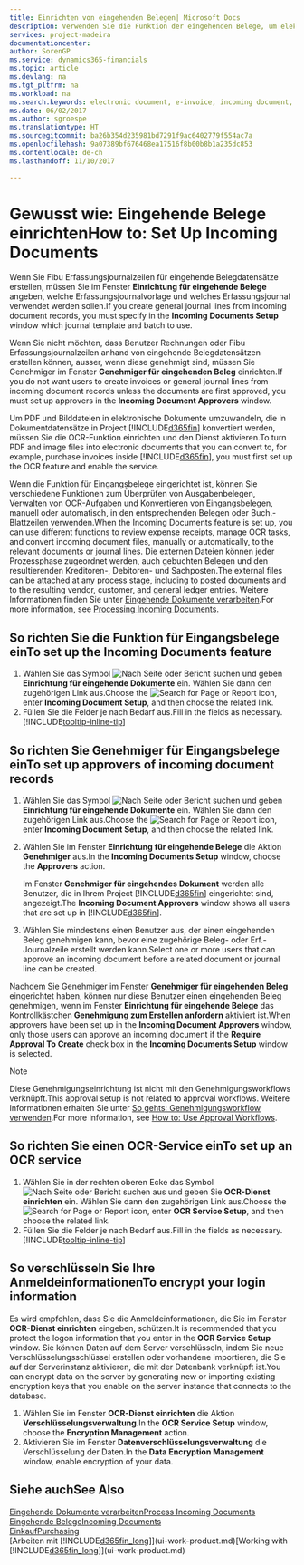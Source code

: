 ```yaml
---
title: Einrichten von eingehenden Belegen| Microsoft Docs
description: Verwenden Sie die Funktion der eingehenden Belege, um elektronische Belege zu erstellen, verwalten Sie OCRaufgaben, importieren Sie Rechnungen und wandeln Sie Bilddateien um.
services: project-madeira
documentationcenter: 
author: SorenGP
ms.service: dynamics365-financials
ms.topic: article
ms.devlang: na
ms.tgt_pltfrm: na
ms.workload: na
ms.search.keywords: electronic document, e-invoice, incoming document, OCR, ecommerce, document exchange, import invoice
ms.date: 06/02/2017
ms.author: sgroespe
ms.translationtype: HT
ms.sourcegitcommit: ba26b354d235981bd7291f9ac6402779f554ac7a
ms.openlocfilehash: 9a07389bf676468ea17516f8b00b8b1a235dc853
ms.contentlocale: de-ch
ms.lasthandoff: 11/10/2017

---
```

# <a name="how-to-set-up-incoming-documents"></a><span data-ttu-id="b0160-103">Gewusst wie: Eingehende Belege einrichten</span><span class="sxs-lookup"><span data-stu-id="b0160-103">How to: Set Up Incoming Documents</span></span>
<span data-ttu-id="b0160-104">Wenn Sie Fibu Erfassungsjournalzeilen für eingehende Belegdatensätze erstellen, müssen Sie im Fenster **Einrichtung für eingehende Belege** angeben, welche Erfassungsjournalvorlage und welches Erfassungsjournal verwendet werden sollen.</span><span class="sxs-lookup"><span data-stu-id="b0160-104">If you create general journal lines from incoming document records, you must specify in the **Incoming Documents Setup** window which journal template and batch to use.</span></span>

<span data-ttu-id="b0160-105">Wenn Sie nicht möchten, dass Benutzer Rechnungen oder Fibu Erfassungsjournalzeilen anhand von eingehende Belegdatensätzen erstellen können, ausser, wenn diese genehmigt sind, müssen Sie Genehmiger im Fenster **Genehmiger für eingehenden Beleg** einrichten.</span><span class="sxs-lookup"><span data-stu-id="b0160-105">If you do not want users to create invoices or general journal lines from incoming document records unless the documents are first approved, you must set up approvers in the **Incoming Document Approvers** window.</span></span>

<span data-ttu-id="b0160-106">Um PDF und Bilddateien in elektronische Dokumente umzuwandeln, die in Dokumentdatensätze in Project [!INCLUDE[d365fin](includes/d365fin_md.md)] konvertiert werden, müssen Sie die OCR-Funktion einrichten und den Dienst aktivieren.</span><span class="sxs-lookup"><span data-stu-id="b0160-106">To turn PDF and image files into electronic documents that you can convert to, for example, purchase invoices inside [!INCLUDE[d365fin](includes/d365fin_md.md)], you must first set up the OCR feature and enable the service.</span></span>

<span data-ttu-id="b0160-107">Wenn die Funktion für Eingangsbelege eingerichtet ist, können Sie verschiedene Funktionen zum Überprüfen von Ausgabenbelegen, Verwalten von OCR-Aufgaben und Konvertieren von Eingangsbelegen, manuell oder automatisch, in den entsprechenden Belegen oder Buch.-Blattzeilen verwenden.</span><span class="sxs-lookup"><span data-stu-id="b0160-107">When the Incoming Documents feature is set up, you can use different functions to review expense receipts, manage OCR tasks, and convert incoming document files, manually or automatically, to the relevant documents or journal lines.</span></span> <span data-ttu-id="b0160-108">Die externen Dateien können jeder Prozessphase zugeordnet werden, auch gebuchten Belegen und den resultierenden Kreditoren-, Debitoren- und Sachposten.</span><span class="sxs-lookup"><span data-stu-id="b0160-108">The external files can be attached at any process stage, including to posted documents and to the resulting vendor, customer, and general ledger entries.</span></span> <span data-ttu-id="b0160-109">Weitere Informationen finden Sie unter [Eingehende Dokumente verarbeiten](across-process-income-documents.md).</span><span class="sxs-lookup"><span data-stu-id="b0160-109">For more information, see [Processing Incoming Documents](across-process-income-documents.md).</span></span>

## <a name="to-set-up-the-incoming-documents-feature"></a><span data-ttu-id="b0160-110">So richten Sie die Funktion für Eingangsbelege ein</span><span class="sxs-lookup"><span data-stu-id="b0160-110">To set up the Incoming Documents feature</span></span>
1. <span data-ttu-id="b0160-111">Wählen Sie das Symbol ![Nach Seite oder Bericht suchen](media/ui-search/search_small.png "Nach Seite oder Bericht suchen") und geben **Einrichtung für eingehende Dokumente** ein. Wählen Sie dann den zugehörigen Link aus.</span><span class="sxs-lookup"><span data-stu-id="b0160-111">Choose the ![Search for Page or Report](media/ui-search/search_small.png "Search for Page or Report icon") icon, enter **Incoming Document Setup**, and then choose the related link.</span></span>
2. <span data-ttu-id="b0160-112">Füllen Sie die Felder je nach Bedarf aus.</span><span class="sxs-lookup"><span data-stu-id="b0160-112">Fill in the fields as necessary.</span></span> [!INCLUDE[tooltip-inline-tip](includes/tooltip-inline-tip_md.md)]

## <a name="to-set-up-approvers-of-incoming-document-records"></a><span data-ttu-id="b0160-113">So richten Sie Genehmiger für Eingangsbelege ein</span><span class="sxs-lookup"><span data-stu-id="b0160-113">To set up approvers of incoming document records</span></span>
1. <span data-ttu-id="b0160-114">Wählen Sie das Symbol ![Nach Seite oder Bericht suchen](media/ui-search/search_small.png "Nach Seite oder Bericht suchen") und geben **Einrichtung für eingehende Dokumente** ein. Wählen Sie dann den zugehörigen Link aus.</span><span class="sxs-lookup"><span data-stu-id="b0160-114">Choose the ![Search for Page or Report](media/ui-search/search_small.png "Search for Page or Report icon") icon, enter **Incoming Document Setup**, and then choose the related link.</span></span>  
2. <span data-ttu-id="b0160-115">Wählen Sie im Fenster **Einrichtung für eingehende Belege** die Aktion **Genehmiger** aus.</span><span class="sxs-lookup"><span data-stu-id="b0160-115">In the **Incoming Documents Setup** window, choose the **Approvers** action.</span></span>

    <span data-ttu-id="b0160-116">Im Fenster **Genehmiger für eingehendes Dokument** werden alle Benutzer, die in Ihrem Project [!INCLUDE[d365fin](includes/d365fin_md.md)] eingerichtet sind, angezeigt.</span><span class="sxs-lookup"><span data-stu-id="b0160-116">The **Incoming Document Approvers** window shows all users that are set up in [!INCLUDE[d365fin](includes/d365fin_md.md)].</span></span>  
3. <span data-ttu-id="b0160-117">Wählen Sie mindestens einen Benutzer aus, der einen eingehenden Beleg genehmigen kann, bevor eine zugehörige Beleg- oder Erf.-Journalzeile erstellt werden kann.</span><span class="sxs-lookup"><span data-stu-id="b0160-117">Select one or more users that can approve an incoming document before a related document or journal line can be created.</span></span>

<span data-ttu-id="b0160-118">Nachdem Sie Genehmiger im Fenster **Genehmiger für eingehenden Beleg** eingerichtet haben, können nur diese Benutzer einen eingehenden Beleg genehmigen, wenn im Fenster **Einrichtung für eingehende Belege** das Kontrollkästchen **Genehmigung zum Erstellen anfordern** aktiviert ist.</span><span class="sxs-lookup"><span data-stu-id="b0160-118">When approvers have been set up in the **Incoming Document Approvers** window, only those users can approve an incoming document if the **Require Approval To Create** check box in the **Incoming Documents Setup** window is selected.</span></span>

> [!NOTE]  
>   <span data-ttu-id="b0160-119">Diese Genehmigungseinrichtung ist nicht mit den Genehmigungsworkflows verknüpft.</span><span class="sxs-lookup"><span data-stu-id="b0160-119">This approval setup is not related to approval workflows.</span></span> <span data-ttu-id="b0160-120">Weitere Informationen erhalten Sie unter [So gehts: Genehmigungsworkflow verwenden](across-how-use-approval-workflows.md).</span><span class="sxs-lookup"><span data-stu-id="b0160-120">For more information, see [How to: Use Approval Workflows](across-how-use-approval-workflows.md).</span></span>

## <a name="to-set-up-an-ocr-service"></a><span data-ttu-id="b0160-121">So richten Sie einen OCR-Service ein</span><span class="sxs-lookup"><span data-stu-id="b0160-121">To set up an OCR service</span></span>
1. <span data-ttu-id="b0160-122">Wählen Sie in der rechten oberen Ecke das Symbol ![Nach Seite oder Bericht suchen](media/ui-search/search_small.png "Nach Seite oder Bericht suchen") aus und geben Sie **OCR-Dienst einrichten** ein. Wählen Sie dann den zugehörigen Link aus.</span><span class="sxs-lookup"><span data-stu-id="b0160-122">Choose the ![Search for Page or Report](media/ui-search/search_small.png "Search for Page or Report icon") icon, enter **OCR Service Setup**, and then choose the related link.</span></span>
2. <span data-ttu-id="b0160-123">Füllen Sie die Felder je nach Bedarf aus.</span><span class="sxs-lookup"><span data-stu-id="b0160-123">Fill in the fields as necessary.</span></span> [!INCLUDE[tooltip-inline-tip](includes/tooltip-inline-tip_md.md)]

## <a name="to-encrypt-your-login-information"></a><span data-ttu-id="b0160-124">So verschlüsseln Sie Ihre Anmeldeinformationen</span><span class="sxs-lookup"><span data-stu-id="b0160-124">To encrypt your login information</span></span>
<span data-ttu-id="b0160-125">Es wird empfohlen, dass Sie die Anmeldeinformationen, die Sie im Fenster **OCR-Dienst einrichten** eingeben, schützen.</span><span class="sxs-lookup"><span data-stu-id="b0160-125">It is recommended that you protect the logon information that you enter in the **OCR Service Setup** window.</span></span> <span data-ttu-id="b0160-126">Sie können Daten auf dem Server verschlüsseln, indem Sie neue Verschlüsselungsschlüssel erstellen oder vorhandene importieren, die Sie auf der Serverinstanz aktivieren, die mit der Datenbank verknüpft ist.</span><span class="sxs-lookup"><span data-stu-id="b0160-126">You can encrypt data on the server by generating new or importing existing encryption keys that you enable on the server instance that connects to the database.</span></span>

1. <span data-ttu-id="b0160-127">Wählen Sie im Fenster **OCR-Dienst einrichten** die Aktion **Verschlüsselungsverwaltung**.</span><span class="sxs-lookup"><span data-stu-id="b0160-127">In the **OCR Service Setup** window, choose the **Encryption Management** action.</span></span>
2. <span data-ttu-id="b0160-128">Aktivieren Sie im Fenster **Datenverschlüsselungsverwaltung** die Verschlüsselung der Daten.</span><span class="sxs-lookup"><span data-stu-id="b0160-128">In the **Data Encryption Management** window, enable encryption of your data.</span></span>

## <a name="see-also"></a><span data-ttu-id="b0160-129">Siehe auch</span><span class="sxs-lookup"><span data-stu-id="b0160-129">See Also</span></span>
[<span data-ttu-id="b0160-130">Eingehende Dokumente verarbeiten</span><span class="sxs-lookup"><span data-stu-id="b0160-130">Process Incoming Documents</span></span>](across-process-income-documents.md)  
[<span data-ttu-id="b0160-131">Eingehende Belege</span><span class="sxs-lookup"><span data-stu-id="b0160-131">Incoming Documents</span></span>](across-income-documents.md)  
[<span data-ttu-id="b0160-132">Einkauf</span><span class="sxs-lookup"><span data-stu-id="b0160-132">Purchasing</span></span>](purchasing-manage-purchasing.md)  
<span data-ttu-id="b0160-133">[Arbeiten mit [!INCLUDE[d365fin_long](includes/d365fin_long_md.md)]](ui-work-product.md)</span><span class="sxs-lookup"><span data-stu-id="b0160-133">[Working with [!INCLUDE[d365fin_long](includes/d365fin_long_md.md)]](ui-work-product.md)</span></span>

